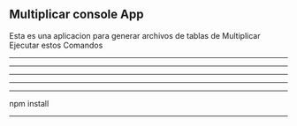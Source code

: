 


## Multiplicar console App
Esta es una aplicacion para generar archivos de tablas de Multiplicar
Ejecutar estos Comandos
****

****
*****

*****

******
npm install
*******
